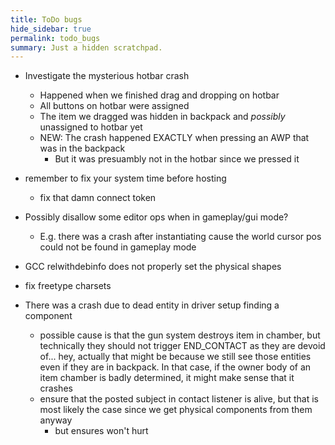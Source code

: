```yaml
---
title: ToDo bugs
hide_sidebar: true
permalink: todo_bugs
summary: Just a hidden scratchpad.
---
```


- Investigate the mysterious hotbar crash
	- Happened when we finished drag and dropping on hotbar 
	- All buttons on hotbar were assigned
	- The item we dragged was hidden in backpack and *possibly* unassigned to hotbar yet
	- NEW: The crash happened EXACTLY when pressing an AWP that was in the backpack
		- But it was presuambly not in the hotbar since we pressed it

- remember to fix your system time before hosting
	- fix that damn connect token

- Possibly disallow some editor ops when in gameplay/gui mode?
	- E.g. there was a crash after instantiating cause the world cursor pos could not be found in gameplay mode

- GCC relwithdebinfo does not properly set the physical shapes

- fix freetype charsets

- There was a crash due to dead entity in driver setup finding a component
	- possible cause is that the gun system destroys item in chamber, but technically they should not trigger END_CONTACT
	as they are devoid of... hey, actually that might be because we still see those entities even if they are in backpack. 
	In that case, if the owner body of an item chamber is badly determined, it might make sense that it crashes
	- ensure that the posted subject in contact listener is alive, but that is most likely the case since we get physical components from them anyway
		- but ensures won't hurt

